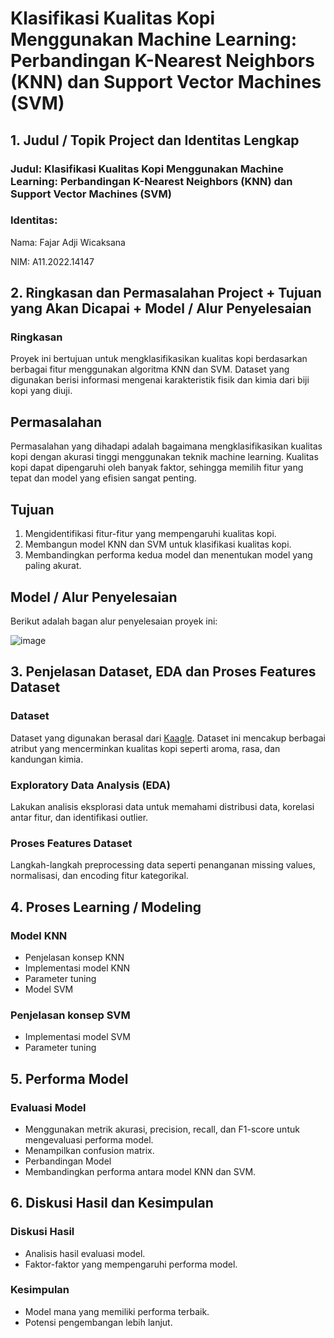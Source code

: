 # Klasifikasi Kualitas Kopi Menggunakan Machine Learning: Perbandingan K-Nearest Neighbors (KNN) dan Support Vector Machines (SVM)
## 1. Judul / Topik Project dan Identitas Lengkap
### Judul: Klasifikasi Kualitas Kopi Menggunakan Machine Learning: Perbandingan K-Nearest Neighbors (KNN) dan Support Vector Machines (SVM)
### Identitas:
Nama: Fajar Adji Wicaksana

NIM: A11.2022.14147
## 2. Ringkasan dan Permasalahan Project + Tujuan yang Akan Dicapai + Model / Alur Penyelesaian
### Ringkasan
Proyek ini bertujuan untuk mengklasifikasikan kualitas kopi berdasarkan berbagai fitur menggunakan algoritma KNN dan SVM. Dataset yang digunakan berisi informasi mengenai karakteristik fisik dan kimia dari biji kopi yang diuji.

## Permasalahan
Permasalahan yang dihadapi adalah bagaimana mengklasifikasikan kualitas kopi dengan akurasi tinggi menggunakan teknik machine learning. Kualitas kopi dapat dipengaruhi oleh banyak faktor, sehingga memilih fitur yang tepat dan model yang efisien sangat penting.

## Tujuan
1. Mengidentifikasi fitur-fitur yang mempengaruhi kualitas kopi.
2. Membangun model KNN dan SVM untuk klasifikasi kualitas kopi.
3. Membandingkan performa kedua model dan menentukan model yang paling akurat.
   
## Model / Alur Penyelesaian
Berikut adalah bagan alur penyelesaian proyek ini:

![image](https://github.com/user-attachments/assets/245234db-5e32-4543-aa39-2ff92800b2e7)


## 3. Penjelasan Dataset, EDA dan Proses Features Dataset
### Dataset
Dataset yang digunakan berasal dari [Kaagle](https://www.kaggle.com/datasets/hanifalirsyad/coffee-scrap-coffeereview). Dataset ini mencakup berbagai atribut yang mencerminkan kualitas kopi seperti aroma, rasa, dan kandungan kimia.

### Exploratory Data Analysis (EDA)
Lakukan analisis eksplorasi data untuk memahami distribusi data, korelasi antar fitur, dan identifikasi outlier.

### Proses Features Dataset
Langkah-langkah preprocessing data seperti penanganan missing values, normalisasi, dan encoding fitur kategorikal.

## 4. Proses Learning / Modeling
### Model KNN
* Penjelasan konsep KNN
* Implementasi model KNN
* Parameter tuning
* Model SVM
  
### Penjelasan konsep SVM
* Implementasi model SVM
* Parameter tuning
  
## 5. Performa Model
### Evaluasi Model
* Menggunakan metrik akurasi, precision, recall, dan F1-score untuk mengevaluasi performa model.
* Menampilkan confusion matrix.
* Perbandingan Model
* Membandingkan performa antara model KNN dan SVM.
  
## 6. Diskusi Hasil dan Kesimpulan
### Diskusi Hasil
* Analisis hasil evaluasi model.
* Faktor-faktor yang mempengaruhi performa model.
  
### Kesimpulan
* Model mana yang memiliki performa terbaik.
* Potensi pengembangan lebih lanjut.
